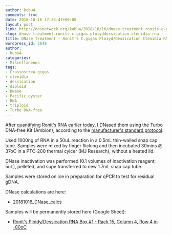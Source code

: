 ```yaml
---
author: kubu4
comments: true
date: 2018-10-16 17:33:47+00:00
layout: post
link: http://onsnetwork.org/kubu4/2018/10/16/dnase-treatment-ronits-c-gigas-ploiyddessication-ctenidia-rna/
slug: dnase-treatment-ronits-c-gigas-ploiyddessication-ctenidia-rna
title: DNase Treatment - Ronit's C.gigas Ploiyd/Dessication Ctenidia RNA
wordpress_id: 3648
author:
- kubu4
categories:
- Miscellaneous
tags:
- Crassostrea gigas
- ctenidia
- dessication
- diploid
- DNase
- Pacific oyster
- RNA
- triploid
- Turbo DNA-free
---
```


After [quantifying Ronit's RNA earlier today](http://onsnetwork.org/kubu4/2018/10/16/rna-quantification-ronits-c-gigas-ploidydessication-rna/), I DNased them using the Turbo DNA-free Kit (Ambion), according to the [manufacturer's standard protocol](https://github.com/RobertsLab/resources/blob/master/protocols/Commercial_Protocols/Ambion_Turbo_DNA_Free.pdf).

Used 1000ng of RNA in a 50uL reaction in a 0.5mL thin-walled snap cap tube. Samples were mixed by finger flicking and then incubated 30mins @ 37oC in a PTC-200 thermal cylcer (MJ Research), without a heated lid.

DNase inactivation was performed (0.1 volumes of inactivation reagent; 5uL), pelleted, and supe transferred to new 1.7mL snap cap tube.

Samples were stored on ice in preparation for qPCR to test for residual gDNA.

DNase calculations are here:





  * [20181016_DNase_calcs](https://docs.google.com/spreadsheets/d/1rgS3MH5QjFYIQL8PpvUf6xo-ZXI8KTX4pm16cb7if4U/edit?usp=sharing)



Samples will be permanently stored here (Google Sheet):



  * [Ronit's Ploidy/Dessication RNA Box #1 - Rack 15, Column 4, Row 4 in -80oC](https://docs.google.com/spreadsheets/d/1Qsvz3QTURlPF_hX05BQxjom3484WuMfqQ1ILl9LEljU/edit?usp=sharing)



